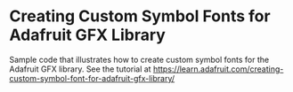 ﻿# Creating Custom Symbol Fonts for Adafruit GFX Library

Sample code that illustrates how to create custom symbol fonts for the Adafruit GFX library. See the tutorial at https://learn.adafruit.com/creating-custom-symbol-font-for-adafruit-gfx-library/
